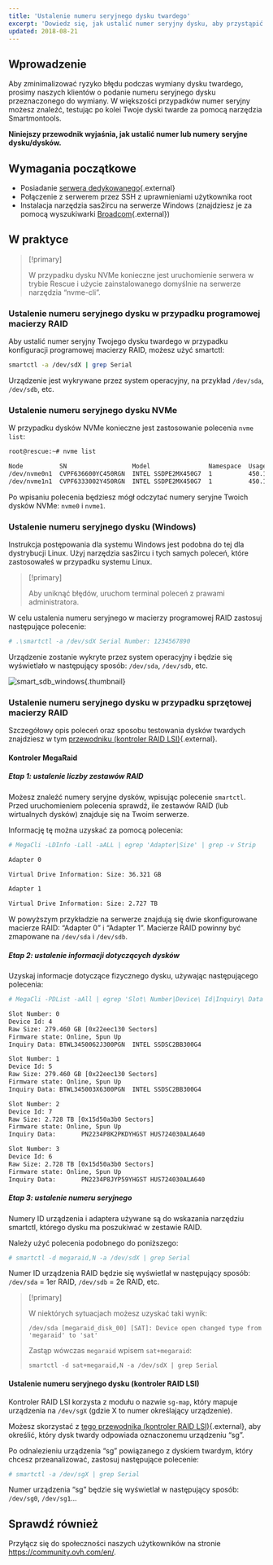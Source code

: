 ```yaml
---
title: 'Ustalenie numeru seryjnego dysku twardego'
excerpt: 'Dowiedz się, jak ustalić numer seryjny dysku, aby przystąpić do jego wymiany'
updated: 2018-08-21
---
```


## Wprowadzenie

Aby zminimalizować ryzyko błędu podczas wymiany dysku twardego, prosimy naszych klientów o podanie numeru seryjnego dysku przeznaczonego do wymiany. W większości przypadków numer seryjny możesz znaleźć, testując po kolei Twoje dyski twarde za pomocą narzędzia Smartmontools.

**Niniejszy przewodnik wyjaśnia, jak ustalić numer lub numery seryjne dysku/dysków.**

## Wymagania początkowe

- Posiadanie [serwera dedykowanego](https://www.ovh.pl/serwery_dedykowane/){.external}
- Połączenie z serwerem przez SSH z uprawnieniami użytkownika root
- Instalacja narzędzia sas2ircu na serwerze Windows (znajdziesz je za pomocą wyszukiwarki [Broadcom](https://www.broadcom.com/support/download-search/?dk=sas2ircu){.external})

## W praktyce

> [!primary]
>
> W przypadku dysku NVMe konieczne jest uruchomienie serwera w trybie Rescue i użycie zainstalowanego domyślnie na serwerze narzędzia “nvme-cli”.
> 

### Ustalenie numeru seryjnego dysku w przypadku programowej macierzy RAID

Aby ustalić numer seryjny Twojego dysku twardego w przypadku konfiguracji programowej macierzy RAID, możesz użyć smartctl:

```sh
smartctl -a /dev/sdX | grep Serial
```

Urządzenie jest wykrywane przez system operacyjny, na przykład `/dev/sda`, `/dev/sdb`, etc. 

### Ustalenie numeru seryjnego dysku NVMe

W przypadku dysków NVMe konieczne jest zastosowanie polecenia `nvme list`:

```sh
root@rescue:~# nvme list

Node          SN                  Model                Namespace  Usage                      Format   FW Rev
/dev/nvme0n1  CVPF636600YC450RGN  INTEL SSDPE2MX450G7  1          450.10 GB / 450.10 GB 512  B + 0 B  MDV10253
/dev/nvme1n1  CVPF6333002Y450RGN  INTEL SSDPE2MX450G7  1          450.10 GB / 450.10 GB 512  B + 0 B  MDV10253
```

Po wpisaniu polecenia będziesz mógł odczytać numery seryjne Twoich dysków NVMe: `nvme0` i `nvme1`.

### Ustalenie numeru seryjnego dysku (Windows)

Instrukcja postępowania dla systemu Windows jest podobna do tej dla dystrybucji Linux. Użyj narzędzia sas2ircu i tych samych poleceń, które zastosowałeś w przypadku systemu Linux.

> [!primary]
>
> Aby uniknąć błędów, uruchom terminal poleceń z prawami administratora.
> 

W celu ustalenia numeru seryjnego w macierzy programowej RAID zastosuj następujące polecenie:

```sh
# .\smartctl -a /dev/sdX Serial Number: 1234567890
```

Urządzenie zostanie wykryte przez system operacyjny i będzie się wyświetlało w następujący sposób: `/dev/sda`, `/dev/sdb`, etc.

![smart_sdb_windows](images_smart_sdb_windows.png){.thumbnail}

### Ustalenie numeru seryjnego dysku w przypadku sprzętowej macierzy RAID

Szczegółowy opis poleceń oraz sposobu testowania dysków twardych znajdziesz w tym [przewodniku (kontroler RAID LSI)](raid_hard1.){.external}.

#### Kontroler MegaRaid

##### Etap 1: ustalenie liczby zestawów RAID

Możesz znaleźć numery seryjne dysków, wpisując polecenie `smartctl`. Przed uruchomieniem polecenia sprawdź, ile zestawów RAID (lub wirtualnych dysków) znajduje się na Twoim serwerze.

Informację tę można uzyskać za pomocą polecenia:

```sh
# MegaCli -LDInfo -Lall -aALL | egrep 'Adapter|Size' | grep -v Strip

Adapter 0

Virtual Drive Information: Size: 36.321 GB

Adapter 1

Virtual Drive Information: Size: 2.727 TB
```

W powyższym przykładzie na serwerze znajdują się dwie skonfigurowane macierze RAID: “Adapter 0” i “Adapter 1”. Macierze RAID powinny być zmapowane na `/dev/sda` i `/dev/sdb`.

##### Etap 2: ustalenie informacji dotyczących dysków

Uzyskaj informacje dotyczące fizycznego dysku, używając następującego polecenia:

```sh
# MegaCli -PDList -aAll | egrep 'Slot\ Number|Device\ Id|Inquiry\ Data|Raw|Firmware\ state' | sed 's/Slot/\nSlot/g'

Slot Number: 0
Device Id: 4
Raw Size: 279.460 GB [0x22eec130 Sectors]
Firmware state: Online, Spun Up
Inquiry Data: BTWL3450062J300PGN  INTEL SSDSC2BB300G4                     D2010355

Slot Number: 1
Device Id: 5
Raw Size: 279.460 GB [0x22eec130 Sectors] 
Firmware state: Online, Spun Up 
Inquiry Data: BTWL345003X6300PGN  INTEL SSDSC2BB300G4                     D2010355

Slot Number: 2
Device Id: 7
Raw Size: 2.728 TB [0x15d50a3b0 Sectors] 
Firmware state: Online, Spun Up 
Inquiry Data:       PN2234P8K2PKDYHGST HUS724030ALA640                    MF8OAA70

Slot Number: 3 
Device Id: 6 
Raw Size: 2.728 TB [0x15d50a3b0 Sectors] 
Firmware state: Online, Spun Up 
Inquiry Data:       PN2234P8JYP59YHGST HUS724030ALA640                    MF8OAA70
```

##### Etap 3: ustalenie numeru seryjnego 

Numery ID urządzenia i adaptera używane są do wskazania narzędziu smartctl, którego dysku ma poszukiwać w zestawie RAID.

Należy użyć polecenia podobnego do poniższego:

```sh
# smartctl -d megaraid,N -a /dev/sdX | grep Serial
```

Numer ID urządzenia RAID będzie się wyświetlał w następujący sposób: `/dev/sda` = 1er RAID, `/dev/sdb` = 2e RAID, etc.

> [!primary]
>
> W niektórych sytuacjach możesz uzyskać taki wynik:
> 
> ```
> /dev/sda [megaraid_disk_00] [SAT]: Device open changed type from 'megaraid' to 'sat'
> ```
> 
> Zastąp wówczas `megaraid` wpisem `sat+megaraid`:
>
> ```
> smartctl -d sat+megaraid,N -a /dev/sdX | grep Serial
> ```
>

#### Ustalenie numeru seryjnego dysku (kontroler RAID LSI)

Kontroler RAID LSI korzysta z modułu o nazwie `sg-map`, który mapuje urządzenia na `/dev/sgX` (gdzie X to numer określający urządzenie).

Możesz skorzystać z [tego przewodnika (kontroler RAID LSI)](raid_hard1.){.external}, aby określić, który dysk twardy odpowiada oznaczonemu urządzeniu “sg”.

Po odnalezieniu urządzenia “sg” powiązanego z dyskiem twardym, który chcesz przeanalizować, zastosuj następujące polecenie:

```sh
# smartctl -a /dev/sgX | grep Serial
```

Numer urządzenia “sg” będzie się wyświetlał w następujący sposób: `/dev/sg0`, `/dev/sg1`...

## Sprawdź również

Przyłącz się do społeczności naszych użytkowników na stronie <https://community.ovh.com/en/>.